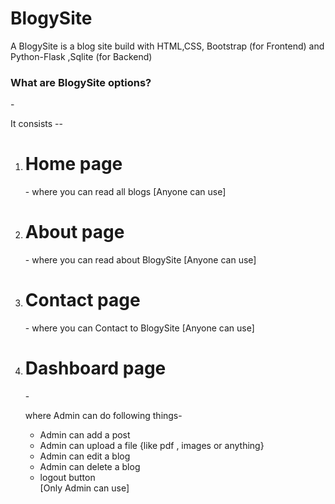 # BlogySite
<p> A BlogySite is a blog site build with HTML,CSS, Bootstrap (for Frontend) and Python-Flask ,Sqlite (for Backend)</p>
 <h3>What are BlogySite options?</h3>
 -<p>It consists --
 <ol>
  <li><h1>Home page</h1> 
   <p>- where you can read all blogs [Anyone can use]</p></li>
  <li><h1>About page</h1> 
   <p>- where you can read about BlogySite [Anyone can use]</p></li>
  <li><h1>Contact page</h1> 
   <p>- where you can Contact to BlogySite [Anyone can use]</p></li>
  <li><h1>Dashboard page</h1> 
    -<p> where Admin can do following things-</p>
   <ul>
    <li>Admin can add a post</li>
    <li>Admin can upload a file {like pdf , images or anything}</li>
    <li>Admin can edit a blog</li>
    <li>Admin can delete a blog</li>
    <li>logout button</li> [Only Admin can use]
   </ul></li>
  
  
 
 
